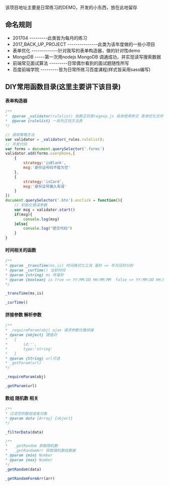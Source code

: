 该项目地址主要是日常练习的DEMO，开发的小东西，放在此地留存
## 命名规则
* 201704    ---------此类皆为每月的练习
* 2017_BACK_UP_PROJECT ---------------此类为该年度做的一些小项目
* 表单优化 -------------针对我写的表单构造器，做的针对性demo
* MongoDB -----第一次用nodejs MongoDB 调通成功，并实现读写搜索数据
* 前端常见面试算法 ---------日常偶尔看到的面试题随性所写
* 百度前端学院    ---------皆为日常所练习百度课程(样式皆采用sass编写)

## DIY常用函数目录(这里主要讲下该目录)
#### 表单构造器
```js
/**
*  @param _validator(rulelist) 依赖正则表regexp.js 具体使用参见 表单优化文件
*  @param {rulelist} 一系列正则方法表
*/

// 调用策略方法
var validator = _validator(_rules.rulelist);
// 开发代码
var forms = document.querySelector('.forms')
validator.add(forms.userphone,[
    {
        strategy:'isBlank',
        msg:'身份证号码不能为空'
    },
    {
        strategy:'isCard',
        msg:'身份证号输入有误'
    }
])
document.querySelector('.btn').onclick = function(){
    // 初始化错误参数
    var msg = validator.start()
    if(msg){
        console.log(msg)
    }else{
        console.log("提交代码")
    }
}
```
#### 时间相关的函数
```js
/**
* @param _transTime(ms,is) 时间格式化工具 毫秒 => 年月日时分秒
* @param _curTime() 当前时间
* @param {string} ms 传毫秒
* @param {boolean} is true => YY:MM:DD HH:MM:MM  false => YY:MM:DD HH:MM
*/

_transTime(ms,is)

_curTime()


```

#### 拼接参数 解析参数
```js
/**
* _requireParam(obj) ajax 请求参数优雅拼接
* @param {object} 键值对
*   {
*       id:'',
*       type:'string'
*   }
* @param {String} url可选
* _getParam(url)
*/

_requireParam(obj)

_getParam(url)
```

#### 数组 随机数 相关
```js
/**
* 过滤空的数组或者对象
* @param data {Array} {object}
*/

_filterData(data)

/**
*   _getRandom 获取随机数
*   _getRandomArr 获取随机数组数据
* @param {min} Number
* @param {max} Number
*/
_getRandom(data)

_getRandomFormArr(arr)
```
